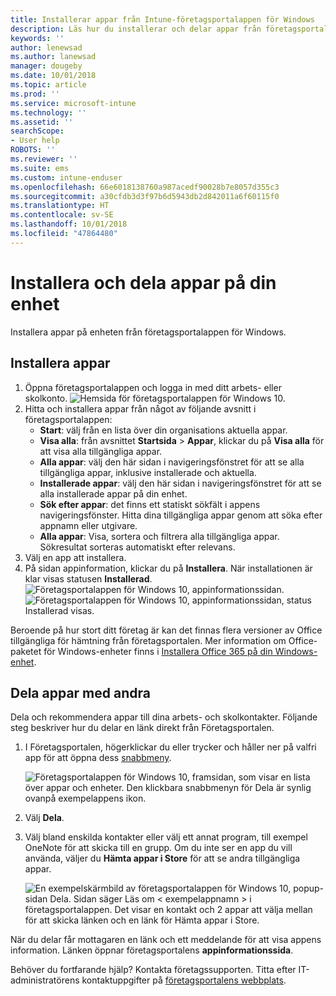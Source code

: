 ```yaml
---
title: Installerar appar från Intune-företagsportalappen för Windows
description: Läs hur du installerar och delar appar från företagsportalappen
keywords: ''
author: lenewsad
ms.author: lanewsad
manager: dougeby
ms.date: 10/01/2018
ms.topic: article
ms.prod: ''
ms.service: microsoft-intune
ms.technology: ''
ms.assetid: ''
searchScope:
- User help
ROBOTS: ''
ms.reviewer: ''
ms.suite: ems
ms.custom: intune-enduser
ms.openlocfilehash: 66e6018138760a987acedf90028b7e8057d355c3
ms.sourcegitcommit: a30cfdb3d3f97b6d5943db2d842011a6f60115f0
ms.translationtype: HT
ms.contentlocale: sv-SE
ms.lasthandoff: 10/01/2018
ms.locfileid: "47864480"
---
```

# <a name="install-and-share-apps-on-your-device"></a>Installera och dela appar på din enhet
Installera appar på enheten från företagsportalappen för Windows.

## <a name="install-apps"></a>Installera appar

1. Öppna företagsportalappen och logga in med ditt arbets- eller skolkonto.
![Hemsida för företagsportalappen för Windows 10.](./media/RS1_AppDetailsPage_Installed_03.png)  
2. Hitta och installera appar från något av följande avsnitt i företagsportalappen:
    * **Start**: välj från en lista över din organisations aktuella appar. 
    * **Visa alla**: från avsnittet **Startsida** > **Appar**, klickar du på **Visa alla** för att visa alla tillgängliga appar.
    * **Alla appar**: välj den här sidan i navigeringsfönstret för att se alla tillgängliga appar, inklusive installerade och aktuella.
    * **Installerade appar**: välj den här sidan i navigeringsfönstret för att se alla installerade appar på din enhet.
    * **Sök efter appar**: det finns ett statiskt sökfält i appens navigeringsfönster.  Hitta dina tillgängliga appar genom att söka efter appnamn eller utgivare.  
    * **Alla appar**: Visa, sortera och filtrera alla tillgängliga appar. Sökresultat sorteras automatiskt efter relevans.
3. Välj en app att installera.  
4. På sidan appinformation, klickar du på **Installera**. När installationen är klar visas statusen **Installerad**.
![Företagsportalappen för Windows 10, appinformationssidan.](./media/RS1_AppDetailsPage_Installed_02.png)  
![Företagsportalappen för Windows 10, appinformationssidan, status Installerad visas.](./media/RS1_AppDetailsPage_Installed_01.png)    

 Beroende på hur stort ditt företag är kan det finnas flera versioner av Office tillgängliga för hämtning från företagsportalen. Mer information om Office-paketet för Windows-enheter finns i [Installera Office 365 på din Windows-enhet](./install-office-windows.md).

## <a name="share-apps-with-others"></a>Dela appar med andra
Dela och rekommendera appar till dina arbets- och skolkontakter. Följande steg beskriver hur du delar en länk direkt från Företagsportalen.

1. I Företagsportalen, högerklickar du eller trycker och håller ner på valfri app för att öppna dess [snabbmeny](https://docs.microsoft.com//windows/uwp/design/controls-and-patterns/menus).  

    ![Företagsportalappen för Windows 10, framsidan, som visar en lista över appar och enheter. Den klickbara snabbmenyn för Dela är synlig ovanpå exempelappens ikon. ](./media/1808_ShareContext_CP_Windows.png)  

2. Välj **Dela**.
3. Välj bland enskilda kontakter eller välj ett annat program, till exempel OneNote för att skicka till en grupp. Om du inte ser en app du vill använda, väljer du **Hämta appar i Store** för att se andra tillgängliga appar.  

    ![En exempelskärmbild av företagsportalappen för Windows 10, popup-sidan Dela. Sidan säger Läs om < exempelappnamn > i företagsportalappen. Det visar en kontakt och 2 appar att välja mellan för att skicka länken och en länk för Hämta appar i Store. ](./media/1808_ShareApps_CP_Windows.png) 

När du delar får mottagaren en länk och ett meddelande för att visa appens information. Länken öppnar företagsportalens **appinformationssida**. 

Behöver du fortfarande hjälp? Kontakta företagssupporten. Titta efter IT-administratörens kontaktuppgifter på [företagsportalens webbplats](https://go.microsoft.com/fwlink/?linkid=2010980).
